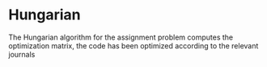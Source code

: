 # Hungarian
The Hungarian algorithm for the assignment problem computes the optimization matrix, the code has been optimized according to the relevant journals
